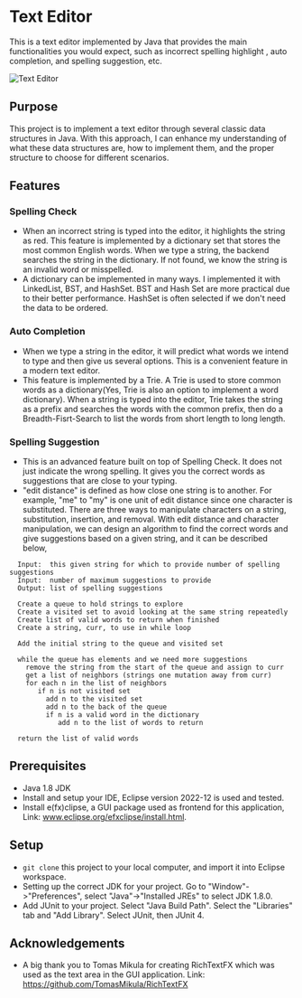 Text Editor
============
This is a text editor implemented by Java that provides the main functionalities you would expect, such as incorrect spelling highlight , auto completion, and spelling suggestion, etc.

![Text Editor](https://user-images.githubusercontent.com/16397191/230919573-778ad164-d963-40e6-9190-b56f446bb741.png)

## Purpose
This project is to implement a text editor through several classic data structures in Java. With this approach, I can enhance my understanding of what these data structures are, how to implement them, and the proper structure to choose for different scenarios.

## Features
### Spelling Check 
- When an incorrect string is typed into the editor, it highlights the string as red. This feature is implemented by a dictionary set that stores the most common English words. When we type a string, the backend searches the string in the dictionary. If not found, we know the string is an invalid word or misspelled.
- A dictionary can be implemented in many ways. I implemented it with LinkedList, BST, and HashSet. BST and Hash Set are more practical due to their better performance. HashSet is often selected if we don't need the data to be ordered.

### Auto Completion
- When we type a string in the editor, it will predict what words we intend to type and then give us several options. This is a convenient feature in a modern text editor.
- This feature is implemented by a Trie. A Trie is used to store common words as a dictionary(Yes, Trie is also an option to implement a word dictionary). When a string is typed into the editor, Trie takes the string as a prefix and searches the words with the common prefix, then do a Breadth-Fisrt-Search to list the words from short length to long length.

### Spelling Suggestion
- This is an advanced feature built on top of Spelling Check. It does not just indicate the wrong spelling. It gives you the correct words as suggestions that are close to your typing.
- "edit distance" is defined as how close one string is to another. For example, "me" to "my" is one unit of edit distance since one character is substituted. There are three ways to manipulate characters on a string, substitution, insertion, and removal. With edit distance and character manipulation, we can design an algorithm to find the correct words and give suggestions based on a given string, and it can be described below,

```
  Input:  this given string for which to provide number of spelling suggestions
  Input:  number of maximum suggestions to provide
  Output: list of spelling suggestions

  Create a queue to hold strings to explore
  Create a visited set to avoid looking at the same string repeatedly
  Create list of valid words to return when finished
  Create a string, curr, to use in while loop

  Add the initial string to the queue and visited set

  while the queue has elements and we need more suggestions
    remove the string from the start of the queue and assign to curr
    get a list of neighbors (strings one mutation away from curr)
    for each n in the list of neighbors
       if n is not visited set
         add n to the visited set
         add n to the back of the queue
         if n is a valid word in the dictionary
            add n to the list of words to return

  return the list of valid words
```

## Prerequisites
- Java 1.8 JDK
- Install and setup your IDE, Eclipse version 2022-12 is used and tested.
- Install e(fx)clipse, a GUI package used as frontend for this application, Link: www.eclipse.org/efxclipse/install.html.


## Setup
- `git clone` this project to your local computer, and import it into Eclipse workspace.
- Setting up the correct JDK for your project. Go to "Window"->"Preferences", select "Java"->"Installed JREs" to select JDK 1.8.0.
- Add JUnit to your project. Select "Java Build Path". Select the "Libraries" tab and "Add Library". Select JUnit, then JUnit 4.

## Acknowledgements
- A big thank you to Tomas Mikula for creating RichTextFX which was used as the text area in the GUI application. Link: https://github.com/TomasMikula/RichTextFX

